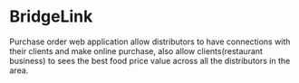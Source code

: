 # BridgeLink
Purchase order web application allow distributors to have connections with their clients and make online purchase, also allow clients(restaurant business) to sees the best food price value across all the distributors in the area.   

